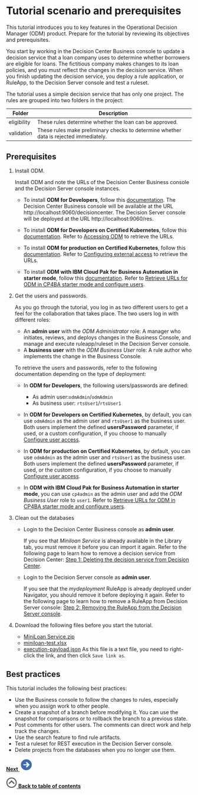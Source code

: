 # Tutorial scenario and prerequisites

This tutorial introduces you to key features in the Operational Decision Manager (ODM) product. Prepare for the tutorial by reviewing its objectives and prerequisites.

You start by working in the Decision Center Business console to update a decision service that a loan company uses to determine whether borrowers are eligible for loans. The fictitious company makes changes to its loan policies, and you must reflect the changes in the decision service. When you finish updating the decision service, you deploy a rule application, or RuleApp, to the Decision Server console and test a ruleset.

The tutorial uses a simple decision service that has only one project. The rules are grouped into two folders in the project:

|Folder|Description|
|------|-----------|
|eligibility|These rules determine whether the loan can be approved.|
|validation|These rules make preliminary checks to determine whether data is rejected immediately.|

## Prerequisites

1. Install ODM.

    Install ODM and note the URLs of the Decision Center Business console and the Decision Server console instances.

    * To install **ODM for Developers**, follow this [documentation](https://hub.docker.com/r/ibmcom/odm/).
    The Decision Center Business console will be available at the URL http://localhost:9060/decisioncenter. The Decision Server console will be deployed at the URL http://localhost:9060/res.

    * To install **ODM for Developers on Certified Kubernetes**, follow this [documentation](https://artifacthub.io/packages/helm/ibm-odm-charts/ibm-odm-dev/24.0.0#installing-the-chart).
    Refer to [Accessing ODM](https://artifacthub.io/packages/helm/ibm-odm-charts/ibm-odm-dev/24.0.0#accessing-odm) to retrieve the URLs.

    * To install **ODM for production on Certified Kubernetes**, follow this [documentation](https://www.ibm.com/docs/en/odm/9.0.0?topic=production-installing-helm-release-odm).
    Refer to [Configuring external access](https://www.ibm.com/docs/en/odm/9.0.0?topic=tasks-configuring-external-access) to retrieve the URLs.

    * To install **ODM with IBM Cloud Pak for Business Automation in starter mode**, follow this [documentation](https://www.ibm.com/docs/en/cloud-paks/cp-biz-automation/24.0.0?topic=deployments-installing-cp4ba-multi-pattern-starter-deployment).
    Refer to [Retrieve URLs for ODM in CP4BA starter mode and configure users](../topics/tut_icp_gs_odm_cp4ba_prereqs.md).

2. Get the users and passwords.

    As you go through the tutorial, you log in as two different users to get a feel for the collaboration that takes place. The two users log in with different roles:

      -   An **admin user** with the *ODM Administrator* role: A manager who initiates, reviews, and deploys changes in the Business Console, and manage and execute ruleapp/ruleset in the Decision Server console.
      -   A **business user** with the *ODM Business User* role: A rule author who implements the change in the Business Console.

    To retrieve the users and passwords, refer to the following documentation depending on the type of deployment:

    * In **ODM for Developers**, the following users/passwords are defined:
      * As admin user:`odmAdmin`/`odmAdmin`
      * As business user: `rtsUser1`/`rtsUser1`

    * In **ODM for Developers on Certified Kubernetes**, by default, you can use `odmAdmin` as the admin user and `rtsUser1` as the business user.
    Both users implement the defined **usersPassword** parameter, if used, or a custom configuration, if you choose to manually [Configure user access](https://artifacthub.io/packages/helm/ibm-odm-charts/ibm-odm-dev/24.0.0#configuring-user-access).

    * In **ODM for production on Certified Kubernetes**, by default, you can use `odmAdmin` as the admin user and `rtsUser1` as the business user.
    Both users implement the defined **usersPassword** parameter, if used, or the custom configuration, if you choose to manually [Configure user access](https://www.ibm.com/docs/en/odm/9.0.0?topic=production-configuring-user-access).

    * In **ODM with IBM Cloud Pak for Business Automation in starter mode**, you can use `cp4admin` as the admin user and add the *ODM Business User* role to `user1`.
    Refer to [Retrieve URLs for ODM in CP4BA starter mode and configure users](../topics/tut_icp_gs_odm_cp4ba_prereqs.md).

3. Clean out the databases

    * Login to the Decision Center Business console as **admin user**.

      If you see that *Miniloan Service* is already available in the Library tab, you must remove it before you can import it again. Refer to the following page to learn how to remove a decision service from Decision Center: [Step 1: Deleting the decision service from Decision Center](../topics/tut_icp_gs_clean_db_lsn.md#step-1-deleting-the-decision-service-from-decision-center).

    * Login to the Decision Server console as **admin user**.

      If you see that the *mydeployment* RuleApp is already deployed under Navigator, you should remove it before deploying it again. Refer to the following page to learn how to remove a RuleApp from Decision Server console: [Step 2: Removing the RuleApp from the Decision Server console](../topics/tut_icp_gs_clean_db_lsn.md#step-2-removing-the-ruleapp-from-the-decision-server-console).

4. Download the following files before you start the tutorial.

    - [MiniLoan Service.zip](../../Miniloan%20Service.zip)
    - [miniloan-test.xlsx](../../miniloan-test.xlsx)
    - [execution-payload.json](../../execution-payload.json)
      As this file is a text file, you need to right-click the link, and then click `Save link as`.

## Best practices

This tutorial includes the following best practices:

-   Use the Business console to follow the changes to rules, especially when you assign work to other people.
-   Create a snapshot of a branch before modifying it. You can use the snapshot for comparisons or to rollback the branch to a previous state.
-   Post comments for other users. The comments can direct work and help track the changes.
-   Use the search feature to find rule artifacts.
-   Test a ruleset for REST execution in the Decision Server console.
-   Delete projects from the databases when you no longer use them.

[**Next** ![Next icon](../images/next.jpg)](../topics/tut_icp_gs_evaluate_changes_lsn.md)

[![](../images/home.jpg) **Back to table of contents**](../../README.md)
